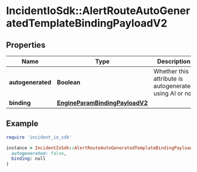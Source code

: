 # IncidentIoSdk::AlertRouteAutoGeneratedTemplateBindingPayloadV2

## Properties

| Name | Type | Description | Notes |
| ---- | ---- | ----------- | ----- |
| **autogenerated** | **Boolean** | Whether this attribute is autogenerated using AI or not | [optional] |
| **binding** | [**EngineParamBindingPayloadV2**](EngineParamBindingPayloadV2.md) |  | [optional] |

## Example

```ruby
require 'incident_io_sdk'

instance = IncidentIoSdk::AlertRouteAutoGeneratedTemplateBindingPayloadV2.new(
  autogenerated: false,
  binding: null
)
```

